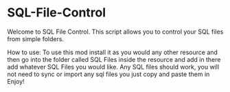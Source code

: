 # SQL-File-Control
Welcome to SQL File Control. This script allows you to control your SQL files from simple folders.

How to use:
To use this mod install it as you would any other resource and then go into the folder called SQL Files inside the resource and add in there add whatever SQL Files you would like.
Any SQL files should work, you will not need to sync or import any sql files you just copy and paste them in
Enjoy!
